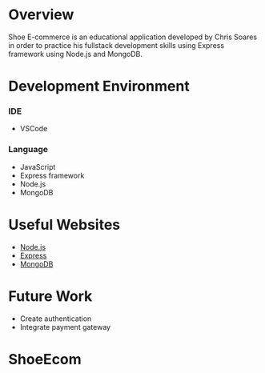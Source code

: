 # Overview

Shoe E-commerce is an educational application developed by Chris Soares in order to practice his fullstack development skills using Express framework using Node.js and MongoDB.


# Development Environment

### IDE
- VSCode

### Language
- JavaScript
- Express framework
- Node.js
- MongoDB

# Useful Websites

* [Node.js](https://nodejs.org/en/)
* [Express](https://expressjs.com/)
* [MongoDB](https://mongodb.com/)

# Future Work

* Create authentication
* Integrate payment gateway

# ShoeEcom
